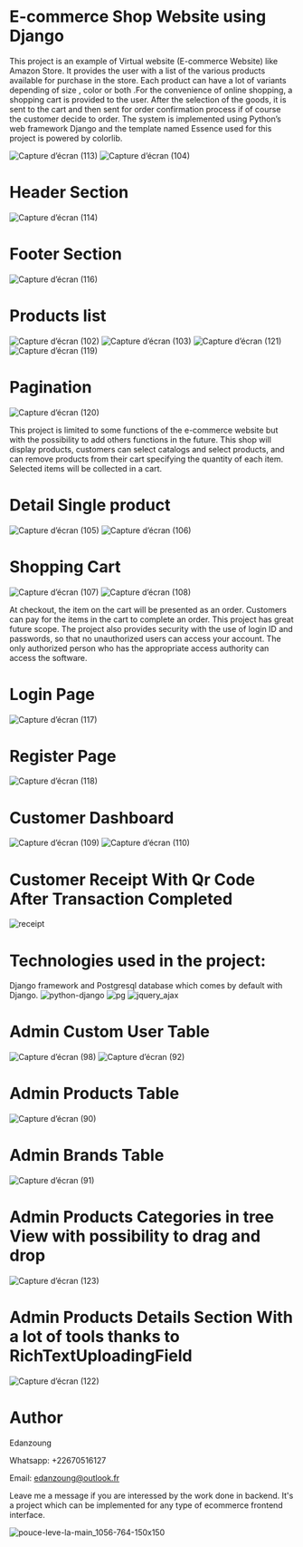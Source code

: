 # E-commerce Shop Website using Django

This project is an example of Virtual website (E-commerce Website) like Amazon Store. It provides the user with a list of the various products available for purchase in the store. Each product can have a lot of variants depending of size , color or both .For the convenience of online shopping, a shopping cart is provided to the user. After the selection of the goods, it is sent to the cart and then sent for order confirmation process if of course the customer decide to order. The system is implemented using Python’s web framework Django and the template named Essence used for this project is powered by colorlib.

![Capture d’écran (113)](https://user-images.githubusercontent.com/57450098/155451052-e9dc3aa7-0d94-4be6-98f2-6c89e5484bb5.png)
![Capture d’écran (104)](https://user-images.githubusercontent.com/57450098/155451331-f75ad1b5-f79a-4f76-b05f-b38b5b00d96c.png)


# Header Section
![Capture d’écran (114)](https://user-images.githubusercontent.com/57450098/155451109-52f8e7ab-cc0e-421b-ab86-721fc503340d.png)
# Footer Section
![Capture d’écran (116)](https://user-images.githubusercontent.com/57450098/155451157-85fe44f5-3ec0-48ce-8168-7167aba55b12.png)


# Products list
![Capture d’écran (102)](https://user-images.githubusercontent.com/57450098/155451817-a237b3e4-f512-4a1a-9579-5be862fc24fc.png)
![Capture d’écran (103)](https://user-images.githubusercontent.com/57450098/155451823-b2b363b4-692e-4327-8d9a-858d7cca9dbe.png)
![Capture d’écran (121)](https://user-images.githubusercontent.com/57450098/155457597-ea5f1ee0-27be-4eeb-a48e-5e478cf3f2b4.png)
![Capture d’écran (119)](https://user-images.githubusercontent.com/57450098/155456686-58a503ce-d7a1-449f-9fa3-c7d4ce606b1a.png)


# Pagination
![Capture d’écran (120)](https://user-images.githubusercontent.com/57450098/155456775-8eb52bc7-fbf7-4dce-8e54-32d01443859a.png)

This project is limited to some functions of the e-commerce website but with the possibility to add others functions in the future. This shop will display products, customers can select catalogs and select products, and can remove products from their cart specifying the quantity of each item. Selected items will be collected in a cart. 
# Detail Single product 
![Capture d’écran (105)](https://user-images.githubusercontent.com/57450098/155452299-6fde2142-5ae6-44ea-818e-4781c307587d.png)
![Capture d’écran (106)](https://user-images.githubusercontent.com/57450098/155452300-ef0163ca-9d47-4454-ba36-f0b4ec7daa3d.png)
# Shopping Cart
![Capture d’écran (107)](https://user-images.githubusercontent.com/57450098/155452323-a4be9557-5c3e-43dd-89fd-a292bdbe9653.png)
![Capture d’écran (108)](https://user-images.githubusercontent.com/57450098/155452340-74284b93-f981-441d-8e8b-060c49216d32.png)

At checkout, the item on the cart will be presented as an order. Customers can pay for the items in the cart to complete an order. This project has great future scope. The project also provides security with the use of login ID and passwords, so that no unauthorized users can access your account. The only authorized person who has the appropriate access authority can access the software.

# Login Page
![Capture d’écran (117)](https://user-images.githubusercontent.com/57450098/155454739-f42dc3d6-7880-420a-821c-667fec8cba84.png)


# Register Page
![Capture d’écran (118)](https://user-images.githubusercontent.com/57450098/155454744-38047963-2aaf-469f-b8fe-59f2d0eea878.png)


# Customer Dashboard
![Capture d’écran (109)](https://user-images.githubusercontent.com/57450098/155454799-f84620ca-36ad-4d7f-9f89-cc0ce61e8315.png)
![Capture d’écran (110)](https://user-images.githubusercontent.com/57450098/155454813-fcf4f652-02f4-4c44-bb71-0c4990813989.png)


# Customer Receipt With Qr Code After Transaction Completed
![receipt](https://user-images.githubusercontent.com/57450098/155454427-d3662927-af29-4db8-b68e-4ef3450401e2.png)


# Technologies used in the project: 
Django framework and Postgresql database which comes by default with Django.
![python-django](https://user-images.githubusercontent.com/57450098/155459506-1734ad2f-0aa1-4196-bccf-6d8bff4331cb.png) ![pg](https://user-images.githubusercontent.com/57450098/155459529-68faab6c-7d31-40a9-b8dc-f3b43cb6cffa.png) ![jquery_ajax](https://user-images.githubusercontent.com/57450098/155459606-922415c4-0785-458b-9685-606336a03fc6.png)


# Admin Custom User Table
![Capture d’écran (98)](https://user-images.githubusercontent.com/57450098/155456089-730f4843-9a90-4858-a332-347950a4944b.png)
![Capture d’écran (92)](https://user-images.githubusercontent.com/57450098/155456105-5eb5d6d2-1413-49e5-be0a-b5b83b0cb109.png)
# Admin Products Table
![Capture d’écran (90)](https://user-images.githubusercontent.com/57450098/155456116-7cc46a82-cb4e-466d-83e1-f7d733276b58.png)
# Admin Brands Table
![Capture d’écran (91)](https://user-images.githubusercontent.com/57450098/155456260-51765fd7-5209-4d0e-b119-51415fa67f18.png)
# Admin Products Categories in tree View with possibility to drag and drop
![Capture d’écran (123)](https://user-images.githubusercontent.com/57450098/155503181-8fd71bd5-8de5-4c6c-9436-470b7cfaafc8.png)

# Admin Products Details Section With a lot of tools thanks to RichTextUploadingField
![Capture d’écran (122)](https://user-images.githubusercontent.com/57450098/155503140-9cc255d8-51ce-4a89-a7ef-b7eb0ac4eda9.png)



# Author
Edanzoung

Whatsapp: +22670516127

Email: edanzoung@outlook.fr

Leave me a message if you are interessed by the work done in backend. It's a project which can be implemented for any type of ecommerce frontend interface.

![pouce-leve-la-main_1056-764-150x150](https://user-images.githubusercontent.com/57450098/155461068-805e3b44-2be1-4b88-ac70-ac6c4f15e623.jpg)

